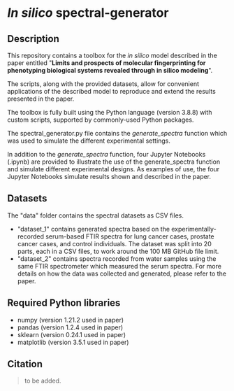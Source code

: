 # _In silico_ spectral-generator

## Description

This repository contains a toolbox for the _in silico_ model described in the paper entitled "**Limits and prospects of molecular fingerprinting for
phenotyping biological systems revealed through in silico modeling**".

The scripts, along with the provided datasets, allow for convenient applications of the described model to reproduce and extend the results presented in the paper.

The toolbox is fully built using the Python language (version 3.8.8) with custom scripts, supported by commonly-used Python packages.

The spectral_generator.py file contains the _generate_spectra_ function which was used to simulate the different experimental settings.

In addition to the _generate_spectra_ function, four Jupyter Notebooks (.ipynb) are provided to illustrate the use of the generate_spectra function and simulate different experimental designs. As examples of use, the four Jupyter Notebooks simulate results shown and described in the paper.

## Datasets
The "data" folder contains the spectral datasets as CSV files.
* "dataset_1" contains generated spectra based on the experimentally-recorded serum-based FTIR spectra for lung cancer cases, prostate cancer cases, and control individuals. The dataset was split into 20 parts, each in a CSV files, to work around the 100 MB GitHub file limit.
* "dataset_2" contains spectra recorded from water samples using the same FTIR spectrometer which measured the serum spectra.
For more details on how the data was collected and generated, please refer to the paper.

## Required Python libraries
* numpy (version 1.21.2 used in paper)
* pandas (version 1.2.4 used in paper)
* sklearn (version 0.24.1 used in paper)
* matplotlib (version 3.5.1 used in paper)

## Citation
> to be added.
